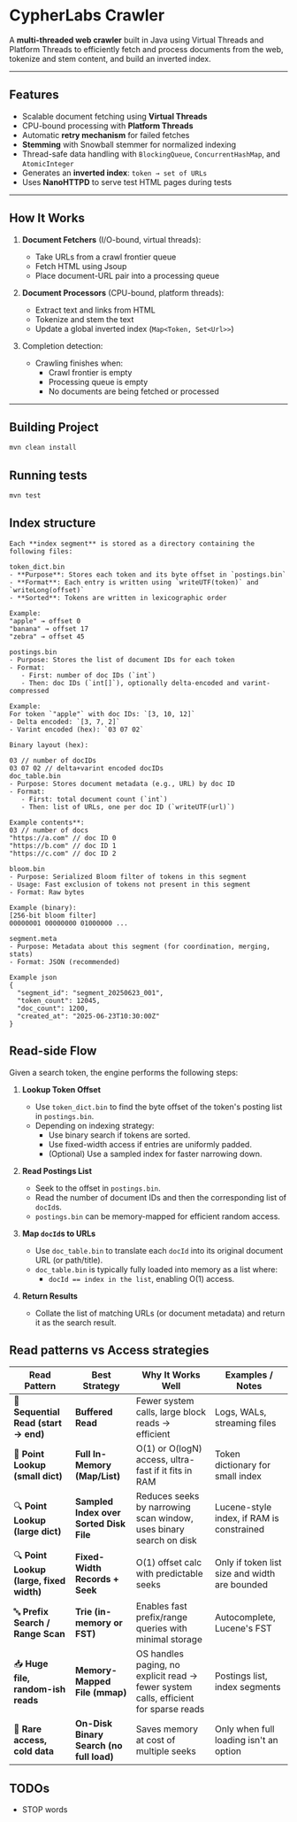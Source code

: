 # CypherLabs Crawler

A **multi-threaded web crawler** built in Java using Virtual Threads and Platform Threads to efficiently fetch and process documents from the web, tokenize and stem content, and build an inverted index.

---

## Features

- Scalable document fetching using **Virtual Threads**
- CPU-bound processing with **Platform Threads**
- Automatic **retry mechanism** for failed fetches
- **Stemming** with Snowball stemmer for normalized indexing
- Thread-safe data handling with `BlockingQueue`, `ConcurrentHashMap`, and `AtomicInteger`
- Generates an **inverted index**: `token → set of URLs`
- Uses **NanoHTTPD** to serve test HTML pages during tests

---

## How It Works

1. **Document Fetchers** (I/O-bound, virtual threads):
    - Take URLs from a crawl frontier queue
    - Fetch HTML using Jsoup
    - Place document-URL pair into a processing queue

2. **Document Processors** (CPU-bound, platform threads):
    - Extract text and links from HTML
    - Tokenize and stem the text
    - Update a global inverted index (`Map<Token, Set<Url>>`)

3. Completion detection:
    - Crawling finishes when:
        - Crawl frontier is empty
        - Processing queue is empty
        - No documents are being fetched or processed

---

## Building Project

```bash
mvn clean install
```

##  Running tests

```bash
mvn test
```

## Index structure
```
Each **index segment** is stored as a directory containing the following files:

token_dict.bin
- **Purpose**: Stores each token and its byte offset in `postings.bin`
- **Format**: Each entry is written using `writeUTF(token)` and `writeLong(offset)`
- **Sorted**: Tokens are written in lexicographic order

Example:
"apple" → offset 0
"banana" → offset 17
"zebra" → offset 45

postings.bin
- Purpose: Stores the list of document IDs for each token
- Format:
   - First: number of doc IDs (`int`)
   - Then: doc IDs (`int[]`), optionally delta-encoded and varint-compressed

Example:
For token `"apple"` with doc IDs: `[3, 10, 12]`
- Delta encoded: `[3, 7, 2]`
- Varint encoded (hex): `03 07 02`

Binary layout (hex):

03 // number of docIDs
03 07 02 // delta+varint encoded docIDs
doc_table.bin
- Purpose: Stores document metadata (e.g., URL) by doc ID
- Format:
   - First: total document count (`int`)
   - Then: list of URLs, one per doc ID (`writeUTF(url)`)

Example contents**:
03 // number of docs
"https://a.com" // doc ID 0
"https://b.com" // doc ID 1
"https://c.com" // doc ID 2

bloom.bin
- Purpose: Serialized Bloom filter of tokens in this segment
- Usage: Fast exclusion of tokens not present in this segment
- Format: Raw bytes

Example (binary):
[256-bit bloom filter]
00000001 00000000 01000000 ...

segment.meta
- Purpose: Metadata about this segment (for coordination, merging, stats)
- Format: JSON (recommended)

Example json
{
  "segment_id": "segment_20250623_001",
  "token_count": 12045,
  "doc_count": 1200,
  "created_at": "2025-06-23T10:30:00Z"
}
```

## Read-side Flow

Given a search token, the engine performs the following steps:

1. **Lookup Token Offset**
    - Use `token_dict.bin` to find the byte offset of the token's posting list in `postings.bin`.
    - Depending on indexing strategy:
        - Use binary search if tokens are sorted.
        - Use fixed-width access if entries are uniformly padded.
        - (Optional) Use a sampled index for faster narrowing down.

2. **Read Postings List**
    - Seek to the offset in `postings.bin`.
    - Read the number of document IDs and then the corresponding list of `docId`s.
    - `postings.bin` can be memory-mapped for efficient random access.

3. **Map `docId`s to URLs**
    - Use `doc_table.bin` to translate each `docId` into its original document URL (or path/title).
    - `doc_table.bin` is typically fully loaded into memory as a list where:
        - `docId == index in the list`, enabling O(1) access.

4. **Return Results**
    - Collate the list of matching URLs (or document metadata) and return it as the search result.

## Read patterns vs Access strategies

| **Read Pattern**                         | **Best Strategy**                        | **Why It Works Well**                                                                | **Examples / Notes**                          |
| ---------------------------------------- | ---------------------------------------- | ------------------------------------------------------------------------------------ | --------------------------------------------- |
| 🔁 **Sequential Read (start → end)**     | **Buffered Read**                        | Fewer system calls, large block reads → efficient                                    | Logs, WALs, streaming files                   |
| 🎯 **Point Lookup (small dict)**         | **Full In-Memory (Map/List)**            | O(1) or O(logN) access, ultra-fast if it fits in RAM                                 | Token dictionary for small index              |
| 🔍 **Point Lookup (large dict)**         | **Sampled Index over Sorted Disk File**  | Reduces seeks by narrowing scan window, uses binary search on disk                   | Lucene-style index, if RAM is constrained     |
| 🔍 **Point Lookup (large, fixed width)** | **Fixed-Width Records + Seek**           | O(1) offset calc with predictable seeks                                              | Only if token list size and width are bounded |
| 🔤 **Prefix Search / Range Scan**        | **Trie (in-memory or FST)**              | Enables fast prefix/range queries with minimal storage                               | Autocomplete, Lucene's FST                    |
| 📥 **Huge file, random-ish reads**       | **Memory-Mapped File (mmap)**            | OS handles paging, no explicit read → fewer system calls, efficient for sparse reads | Postings list, index segments                 |
| 📂 **Rare access, cold data**            | **On-Disk Binary Search (no full load)** | Saves memory at cost of multiple seeks                                               | Only when full loading isn't an option        |


## TODOs

- STOP words
